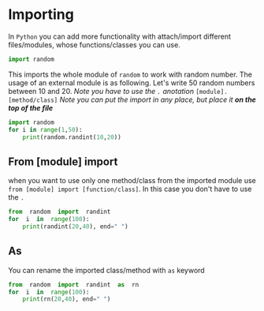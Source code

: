 # Importing
In `Python` you can add more functionality with attach/import different files/modules, whose functions/classes you can use. 
```py
import random
```
This imports the whole module of  `random` to work with random number. The usage of an external module is as following. Let's write 50 random numbers between 10 and 20.
_Note you have to use the `.` anotation_ `[module].[method/class]`
_Note you can put the import in any place, but place it **on the top of the file**_
```py
import random
for i in range(1,50):
	print(random.randint(10,20))
```
## From [module] import 
when you want to use only one method/class from the imported module use `from [module] import [function/class]`. In this case you don't have to use the `.`
```py
from  random  import  randint
for  i  in  range(100):
	print(randint(20,40), end=" ")
```
## As
You can rename the imported class/method with `as` keyword
```py
from  random  import  randint  as  rn
for  i  in  range(100):
	print(rn(20,40), end=" ")
```
